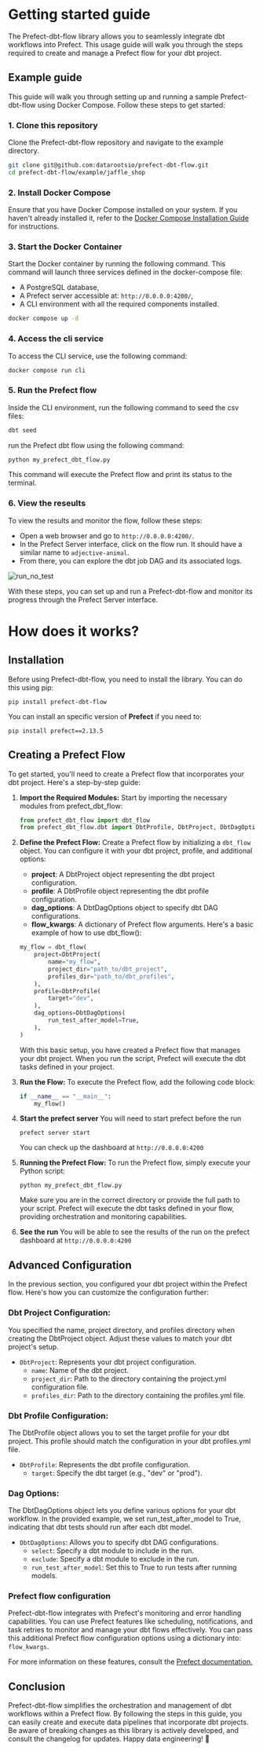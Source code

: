# Getting started guide

The Prefect-dbt-flow library allows you to seamlessly integrate dbt workflows into Prefect. This usage guide will walk you through the steps required to create and manage a Prefect flow for your dbt project.

## Example guide
This guide will walk you through setting up and running a sample Prefect-dbt-flow using Docker Compose. Follow these steps to get started:

### 1. Clone this repository
Clone the Prefect-dbt-flow repository and navigate to the example directory.
```bash
git clone git@github.com:datarootsio/prefect-dbt-flow.git
cd prefect-dbt-flow/example/jaffle_shop
```

### 2. Install Docker Compose
Ensure that you have Docker Compose installed on your system. If you haven't already installed it, refer to the [Docker Compose Installation Guide](https://docs.docker.com/compose/install/) for instructions.

### 3. Start the Docker Container
Start the Docker container by running the following command. This command will launch three services defined in the docker-compose file:
- A PostgreSQL database,
- A Prefect server accessible at: `http://0.0.0.0:4200/`,
- A CLI environment with all the required components installed.
```bash
docker compose up -d
```

### 4. Access the cli service
To access the CLI service, use the following command:
```bash
docker compose run cli
```

### 5. Run the Prefect flow
Inside the CLI environment, run the following command to seed the csv files:
```bash
dbt seed
```

run the Prefect dbt flow using the following command:
```bash
python my_prefect_dbt_flow.py
```
This command will execute the Prefect flow and print its status to the terminal.

### 6. View the reseults
To view the results and monitor the flow, follow these steps:
- Open a web browser and go to `http://0.0.0.0:4200/`.
- In the Prefect Server interface, click on the flow run. It should have a similar name to `adjective-animal`.
- From there, you can explore the dbt job DAG and its associated logs.

![run_no_test](docs/images/run_with_test.png)

With these steps, you can set up and run a Prefect-dbt-flow and monitor its progress through the Prefect Server interface.

# How does it works?

## Installation
Before using Prefect-dbt-flow, you need to install the library. You can do this using pip:
```shell
pip install prefect-dbt-flow
```
You can install an specific version of **Prefect** if you need to:
```shell
pip install prefect==2.13.5
```

## Creating a Prefect Flow
To get started, you'll need to create a Prefect flow that incorporates your dbt project. Here's a step-by-step guide:

1. **Import the Required Modules:**
    Start by importing the necessary modules from prefect_dbt_flow:
    ```python
    from prefect_dbt_flow import dbt_flow
    from prefect_dbt_flow.dbt import DbtProfile, DbtProject, DbtDagOptions
    ```

2. **Define the Prefect Flow:**
    Create a Prefect flow by initializing a `dbt_flow` object. You can configure it with your dbt project, profile, and additional options:
    - **project**: A DbtProject object representing the dbt project configuration.
    - **profile**: A DbtProfile object representing the dbt profile configuration.
    - **dag_options**: A DbtDagOptions object to specify dbt DAG configurations.
    - **flow_kwargs**: A dictionary of Prefect flow arguments.
    Here's a basic example of how to use dbt_flow():
    ```python
    my_flow = dbt_flow(
        project=DbtProject(
            name="my_flow",
            project_dir="path_to/dbt_project",
            profiles_dir="path_to/dbt_profiles",
        ),
        profile=DbtProfile(
            target="dev",
        ),
        dag_options=DbtDagOptions(
            run_test_after_model=True,
        ),
    )
    ```
    With this basic setup, you have created a Prefect flow that manages your dbt project. When you run the script, Prefect will execute the dbt tasks defined in your project.

3. **Run the Flow:**
    To execute the Prefect flow, add the following code block:
    ```python
    if __name__ == "__main__":
        my_flow()
    ```

4. **Start the prefect server**
    You will need to start prefect before the run
    ```shell
    prefect server start
    ```
    You can check up the dashboard at `http://0.0.0.0:4200`

5. **Running the Prefect Flow:**
    To run the Prefect flow, simply execute your Python script:
    ```shell
    python my_prefect_dbt_flow.py
    ```
    Make sure you are in the correct directory or provide the full path to your script. Prefect will execute the dbt tasks defined in your flow, providing orchestration and monitoring capabilities.

6. **See the run**
    You will be able to see the results of the run on the prefect dashboard at `http://0.0.0.0:4200`

## Advanced Configuration
In the previous section, you configured your dbt project within the Prefect flow. Here's how you can customize the configuration further:

### Dbt Project Configuration:
You specified the name, project directory, and profiles directory when creating the DbtProject object. Adjust these values to match your dbt project's setup.
- `DbtProject`: Represents your dbt project configuration.
    - `name`: Name of the dbt project.
    - `project_dir`: Path to the directory containing the project.yml configuration file.
    - `profiles_dir`: Path to the directory containing the profiles.yml file.

### Dbt Profile Configuration:
The DbtProfile object allows you to set the target profile for your dbt project. This profile should match the configuration in your dbt profiles.yml file.
- `DbtProfile`: Represents the dbt profile configuration.
    - `target`: Specify the dbt target (e.g., "dev" or "prod").

### Dag Options:
The DbtDagOptions object lets you define various options for your dbt workflow. In the provided example, we set run_test_after_model to True, indicating that dbt tests should run after each dbt model.
- `DbtDagOptions`: Allows you to specify dbt DAG configurations.
    - `select`: Specify a dbt module to include in the run.
    - `exclude`: Specify a dbt module to exclude in the run.
    - `run_test_after_model`: Set this to True to run tests after running models.

### Prefect flow configuration
Prefect-dbt-flow integrates with Prefect's monitoring and error handling capabilities. You can use Prefect features like scheduling, notifications, and task retries to monitor and manage your dbt flows effectively. You can pass this additional Prefect flow configuration options using a dictionary into: `flow_kwargs`.

For more information on these features, consult the [Prefect documentation.](https://docs.prefect.io/2.10.12/api-ref/prefect/flows/#prefect.flows.flow)

## Conclusion
Prefect-dbt-flow simplifies the orchestration and management of dbt workflows within a Prefect flow. By following the steps in this guide, you can easily create and execute data pipelines that incorporate dbt projects. Be aware of breaking changes as this library is actively developed, and consult the changelog for updates. Happy data engineering! :rocket: